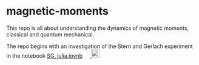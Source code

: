# magnetic-moments

This repo is all about understanding the dynamics of magnetic moments, classical and quantum mechanical.

The repo begins with an investigation of the Stern and Gerlach experiment in the notebook [SG_julia.ipynb](SG_julia.ipynb) &nbsp;&nbsp;&nbsp;&nbsp;<a href="https://nbviewer.jupyter.org/github/mklilley/magnetic-moments/blob/master/SG_julia.ipynb" target="_parent"> <img src="https://nbviewer.jupyter.org/static/img/nav_logo.svg" alt="Open In nbviewer" height="22"/></a>
